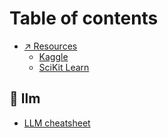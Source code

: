 # Table of contents

* [↗️ Resources](README.md)
  * [Kaggle](https://www.kaggle.com/)
  * [SciKit Learn](https://scikit-learn.org/stable/)

## 🎰 llm

* [LLM cheatsheet](llm/llm-cheatsheet.md)
